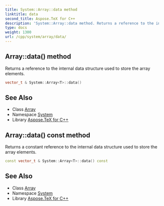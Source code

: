 ```yaml
---
title: System::Array::data method
linktitle: data
second_title: Aspose.TeX for C++
description: 'System::Array::data method. Returns a reference to the internal data structure used to store the array elements in C++.'
type: docs
weight: 1300
url: /cpp/system/array/data/
---
```

## Array::data() method


Returns a reference to the internal data structure used to store the array elements.

```cpp
vector_t & System::Array<T>::data()
```

## See Also

* Class [Array](../)
* Namespace [System](../../)
* Library [Aspose.TeX for C++](../../../)
## Array::data() const method


Returns a constant reference to the internal data structure used to store the array elements.

```cpp
const vector_t & System::Array<T>::data() const
```

## See Also

* Class [Array](../)
* Namespace [System](../../)
* Library [Aspose.TeX for C++](../../../)
